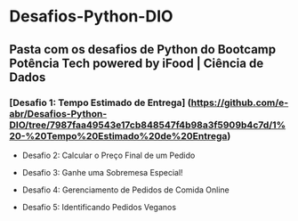 # Desafios-Python-DIO

## Pasta com os desafios de Python do Bootcamp Potência Tech powered by iFood | Ciência de Dados

### [Desafio 1: Tempo Estimado de Entrega] (https://github.com/e-abr/Desafios-Python-DIO/tree/7987faa49543e17cb848547f4b98a3f5909b4c7d/1%20-%20Tempo%20Estimado%20de%20Entrega)

- Desafio 2: Calcular o Preço Final de um Pedido

- Desafio 3: Ganhe uma Sobremesa Especial!

- Desafio 4: Gerenciamento de Pedidos de Comida Online

- Desafio 5: Identificando Pedidos Veganos